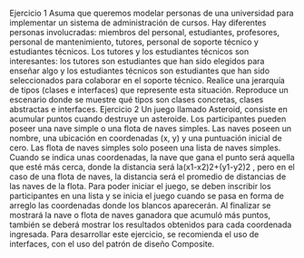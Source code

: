 Ejercicio 1
Asuma que queremos modelar personas de una universidad para implementar un sistema de administración de cursos. Hay diferentes personas involucradas: miembros del personal, estudiantes, profesores, personal de mantenimiento, tutores, personal de soporte técnico y estudiantes técnicos. Los tutores y los estudiantes técnicos son interesantes: los tutores son estudiantes que han sido elegidos para enseñar algo y los estudiantes técnicos son estudiantes que han sido seleccionados para colaborar en el soporte técnico. Realice una jerarquía de tipos (clases e interfaces) que represente esta situación. Reproduce un escenario donde se muestre qué tipos son clases concretas, clases abstractas e interfaces.
Ejercicio 2
Un juego llamado Asteroid, consiste en acumular puntos cuando destruye un asteroide. Los participantes pueden poseer una nave simple o una flota de naves simples. Las naves poseen un nombre, una ubicación en coordenadas (x, y) y una puntuación inicial de cero. Las flota de naves simples solo poseen una lista de naves simples. Cuando se indica unas coordenadas, la nave que gana el punto será aquella que esté más cerca, donde la distancia será la(x1-x2)2+(y1-y2)2 , pero en el caso de una flota de naves, la distancia será el promedio de distancias de las naves de la flota.
Para poder iniciar el juego, se deben inscribir los participantes en una lista y se inicia el juego cuando se pasa en forma de arreglo las coordenadas donde los blancos aparecerán. Al finalizar se mostrará la nave o flota de naves ganadora que acumuló más puntos, también se deberá mostrar los resultados obtenidos para cada coordenada ingresada.
Para desarrollar este ejercicio, se recomienda el uso de interfaces, con el uso del patrón de diseño Composite.
